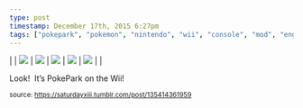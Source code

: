 ```yaml
---
type: post
timestamp: December 17th, 2015 6:27pm
tags: ["pokepark", "pokemon", "nintendo", "wii", "console", "mod", "engraving", "paint", "pikachu", "art"]
---
```


 | | <img src="https://saturdayxiii.github.io/media/135414361959_1.jpg"/> | <img src="https://saturdayxiii.github.io/media/135414361959_2.jpg"/> | <img src="https://saturdayxiii.github.io/media/135414361959_3.jpg"/> | 
 <img src="https://saturdayxiii.github.io/media/135414361959_4.jpg"/> | <img src="https://saturdayxiii.github.io/media/135414361959_5.jpg"/> |  | 
        
Look!  It’s PokePark on the Wii!
 
      
      
  
<small>source: https://saturdayxiii.tumblr.com/post/135414361959</small>